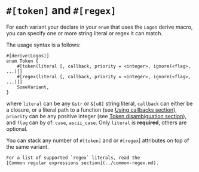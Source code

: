 # `#[token]` and `#[regex]`

For each variant your declare in your `enum` that uses the `Logos` derive macro,
you can specify one or more string literal or regex it can match.

The usage syntax is a follows:

```rust,no_run,no_playground
#[derive(Logos)]
enum Token {
    #[token(literal [, callback, priority = <integer>, ignore(<flag>, ...)]]
    #[regex(literal [, callback, priority = <integer>, ignore(<flag>, ...)]]
    SomeVariant,
}
```

where `literal` can be any `&str` or `&[u8]` string literal,
`callback` can either be a closure, or a literal path to a function
(see [Using callbacks section](../callbacks.md)),
`priority` can be any positive integer
(see [Token disambiguation section](../token-disambiguation.md)),
and `flag` can by of: `case`, `ascii_case`. Only `literal` is **required**,
others are optional.

You can stack any number of `#[token]` and or `#[regex`] attributes on top of
the same variant.

```admonish info
For a list of supported `regex` literals, read the
[Common regular expressions section](../common-regex.md).
```
